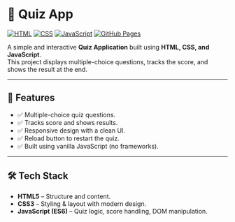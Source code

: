 # 🎯 Quiz App

[![HTML](https://img.shields.io/badge/HTML-5-orange)](https://developer.mozilla.org/en-US/docs/Web/HTML)
[![CSS](https://img.shields.io/badge/CSS-3-blue)](https://developer.mozilla.org/en-US/docs/Web/CSS)
[![JavaScript](https://img.shields.io/badge/JavaScript-ES6-yellow)](https://developer.mozilla.org/en-US/docs/Web/JavaScript)
[![GitHub Pages](https://img.shields.io/badge/Live-Demo-brightgreen)](https://your-username.github.io/quiz-app/)

A simple and interactive **Quiz Application** built using **HTML, CSS, and JavaScript**.  
This project displays multiple-choice questions, tracks the score, and shows the result at the end.

---

## 🚀 Features
- ✅ Multiple-choice quiz questions.  
- ✅ Tracks score and shows results.  
- ✅ Responsive design with a clean UI.  
- ✅ Reload button to restart the quiz.  
- ✅ Built using vanilla JavaScript (no frameworks).  

---

## 🛠️ Tech Stack
- **HTML5** – Structure and content.  
- **CSS3** – Styling & layout with modern design.  
- **JavaScript (ES6)** – Quiz logic, score handling, DOM manipulation.  
